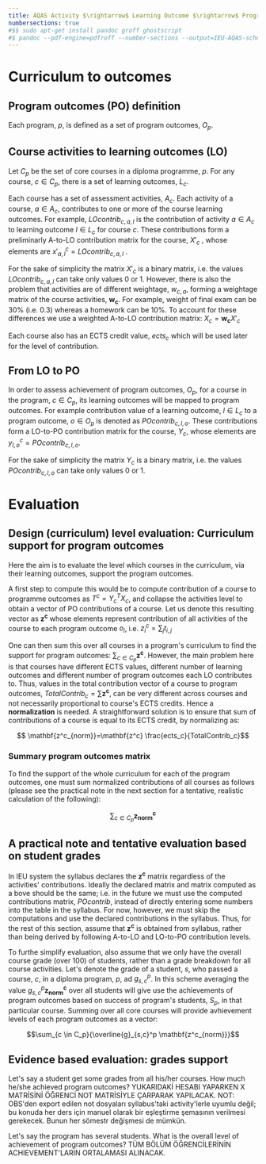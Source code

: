 ```yaml
---
title: AQAS Activity $\rightarrow$ Learning Outcome $\rightarrow$ Program Outcome birleştirme formülasyonu
numbersections: true
#$$ sudo apt-get install pandoc groff ghostscript
#$ pandoc --pdf-engine=pdfroff --number-sections --output=IEU-AQAS-scheme.pdf IEU-AQAS-Scheme.md
---
```



# Curriculum to outcomes

## Program outcomes (PO) definition

Each program, $p$, is defined as a set of program outcomes, $O_p$.

## Course activities to learning outcomes (LO)

Let $C_p$ be the set of core courses in a diploma programme, $p$. For any course, $c \in C_p$, there is a set of learning outcomes, $L_c$.

Each course has a set of assessment activities, $A_c$. Each activity of a course, $a \in A_c$, contributes to one or more of the course learning outcomes. For example, $LOcontrib_{c,a,l}$ is the  contribution of activity $a \in A_c$ to learning outcome $l \in L_c$ for course $c$. These contributions form a preliminarly A-to-LO contribution matrix for the course, $X'_c$ , whose elements are $x'^{c}_{a,l}= LOcontrib_{c,a,l}$ .

For the sake of simplicity the matrix $X'_c$ is a binary matrix, i.e. the values $LOcontrib_{c,a,l}$ can take only values 0 or 1. However, there is also the problem that activities are of  different weightage, $w_{c,a}$, forming a weightage matrix of the course activities, $\mathbf{w_c}$. For example, weight of final exam can be 30% (i.e. 0.3) whereas a homework can be 10%. To account for these differences we use a weighted A-to-LO contribution matrix: $X_c=\mathbf{w_c} X'_c$

Each course also has an ECTS credit value, $ects_c$ which will be used later for the level of contribution.

## From LO to PO

In order to assess achievement of program outcomes, $O_p$, for a course in the program, $c \in C_p$, its learning outcomes will be mapped to program outcomes. For example contribution value of a learning outcome, $l \in L_c$ to a program outcome, $o \in O_p$ is denoted as $POcontrib_{c,l,o}$. These contributions form a LO-to-PO contribution matrix for the course, $Y_c$, whose elements are $y^c_{l,o}=POcontrib_{c,l,o}$.

For the sake of simplicity the matrix $Y_c$ is a binary matrix, i.e. the values $POcontrib_{c,l,o}$ can take only values 0 or 1.

# Evaluation

## Design (curriculum) level evaluation: Curriculum support for program outcomes

Here the aim is to evaluate the level which courses in the curriculum, via their learning outcomes, support the program outcomes.

A first step to compute this would be to compute contribution of a course to programme outcomes as $T^c=Y_c^T X_c$, and collapse the activities level to obtain a vector of PO contributions of a course. Let us denote this resulting vector as $\mathbf{z^c}$ whose elements represent contribution of all activities of the course to each program outcome $o_i$, i.e. $z^c_i=\sum_{j}t_{i,j}$

One can then sum this over all courses in a program's curriculum to find the support for program outcomes: $\sum_{c \in C_p}\mathbf{z^c}$. However, the main problem here is that courses have different ECTS values, different number of learning outcomes and different number of program outcomes each LO contributes to. Thus, values in the total contribution vector of a course to program outcomes, $TotalContrib_c=\sum\mathbf{z^c}$, can be very different across courses and not necessarily proportional to course's ECTS credits. Hence a **normalization** is needed. A straightforward solution is to ensure that sum of contributions of a course is equal to its ECTS credit, by normalizing as:

$$ \mathbf{z^c_{norm}}=\mathbf{z^c} \frac{ects_c}{TotalContrib_c}$$

### Summary program outcomes matrix

To find the support of the whole curriculum for each of the program outcomes, one must sum normalized contributions of all courses as follows (please see the practical note in the next section for a tentative, realistic calculation of the following): 

$$\sum_{c \in C_p} \mathbf{z^c_{norm}}$$

## A practical note and tentative evaluation based on student grades

In IEU system the syllabus declares the $\mathbf{z^c}$ matrix regardless of the activities' contributions. Ideally the declared matrix and matrix computed as a bove should be the same; i.e. in the future we must use the computed contributions matrix, $POcontrib$, instead of directly entering some numbers into the table in the syllabus. For now, however, we must skip the computations and use the declared contributions in the syllabus. Thus, for the rest of this section, assume that $\mathbf{z^c}$ is obtained from syllabus, rather than being derived by following A-to-LO and LO-to-PO contribution levels. 

To furthe simplify evaluation, also assume that we only have the overall course grade (over 100) of students, rather than a grade breakdown for all course activities. Let's denote the grade of a student, $s$, who passed a course, $c$, in a diploma program, $p$, ad  $g_{s,c}^p$.  In this scheme averaging the value $g_{s,c}^p \mathbf{z^c_{norm}}$ over all students will give use the achievements of program outcomes based on success of program's students, $S_p$, in that particular course. Summing over all core courses will provide avhievement levels of each program outcomes as a vector:

$$\sum_{c \in C_p}{\overline{g}_{s,c}^p \mathbf{z^c_{norm}}}$$

## Evidence based evaluation: grades support

Let's say a student get some grades from all his/her courses. How much he/she achieved program outcomes? YUKARIDAKİ HESABI YAPARKEN X MATRİSİNİ ÖĞRENCİ NOT MATRİSİYLE ÇARPARAK YAPILACAK. NOT: OBS'den export edilen not dosyaları syllabus'taki activity'lerle uyumlu değil; bu konuda her ders için manuel olarak bir eşleştirme şemasının verilmesi gerekecek. Bunun her sömestr değişmesi de mümkün. 

Let's say the program has several students. What is the overall level of achievement of program outcomes? TÜM BÖLÜM ÖĞRENCİLERİNİN ACHIEVEMENT'LARIN ORTALAMASI ALINACAK.